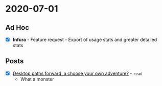 # 2020-07-01

## Ad Hoc

- [x] **Infura** - Feature request - Export of usage stats and greater detailed stats

## Posts

- [x] [Desktop paths forward, a choose your own adventure?](https://discuss.status.im/t/desktop-paths-forward-a-choose-your-own-adventure/1666) - `read`
   - What a monster
